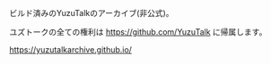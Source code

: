 ビルド済みのYuzuTalkのアーカイブ(非公式)。

ユズトークの全ての権利は https://github.com/YuzuTalk に帰属します。

https://yuzutalkarchive.github.io/
